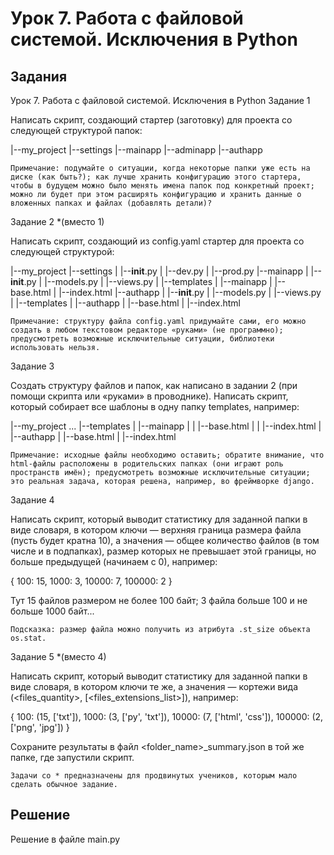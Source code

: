 # Урок 7. Работа с файловой системой. Исключения в Python

## Задания
Урок 7. Работа с файловой системой. Исключения в Python
Задание 1

Написать скрипт, создающий стартер (заготовку) для проекта со следующей структурой папок:

|--my_project
   |--settings
   |--mainapp
   |--adminapp
   |--authapp

    Примечание: подумайте о ситуации, когда некоторые папки уже есть на диске (как быть?); как лучше хранить конфигурацию этого стартера, чтобы в будущем можно было менять имена папок под конкретный проект; можно ли будет при этом расширять конфигурацию и хранить данные о вложенных папках и файлах (добавлять детали)?

Задание 2 *(вместо 1)

Написать скрипт, создающий из config.yaml стартер для проекта со следующей структурой:

|--my_project
   |--settings
   |  |--__init__.py
   |  |--dev.py
   |  |--prod.py
   |--mainapp
   |  |--__init__.py
   |  |--models.py
   |  |--views.py
   |  |--templates
   |     |--mainapp
   |        |--base.html
   |        |--index.html
   |--authapp
   |  |--__init__.py
   |  |--models.py
   |  |--views.py
   |  |--templates
   |     |--authapp
   |        |--base.html
   |        |--index.html

    Примечание: структуру файла config.yaml придумайте сами, его можно создать в любом текстовом редакторе «руками» (не программно); предусмотреть возможные исключительные ситуации, библиотеки использовать нельзя.

Задание 3

Создать структуру файлов и папок, как написано в задании 2 (при помощи скрипта или «руками» в проводнике). Написать скрипт, который собирает все шаблоны в одну папку templates, например:

|--my_project
   ...
   |--templates
   |   |--mainapp
   |   |  |--base.html
   |   |  |--index.html
   |   |--authapp
   |      |--base.html
   |      |--index.html

    Примечание: исходные файлы необходимо оставить; обратите внимание, что html-файлы расположены в родительских папках (они играют роль пространств имён); предусмотреть возможные исключительные ситуации; это реальная задача, которая решена, например, во фреймворке django.

Задание 4

Написать скрипт, который выводит статистику для заданной папки в виде словаря, в котором ключи — верхняя граница размера файла (пусть будет кратна 10), а значения — общее количество файлов (в том числе и в подпапках), размер которых не превышает этой границы, но больше предыдущей (начинаем с 0), например:

{
  100: 15,
  1000: 3,
  10000: 7,
  100000: 2
}

Тут 15 файлов размером не более 100 байт; 3 файла больше 100 и не больше 1000 байт...

    Подсказка: размер файла можно получить из атрибута .st_size объекта os.stat.

Задание 5 *(вместо 4)

Написать скрипт, который выводит статистику для заданной папки в виде словаря, в котором ключи те же, а значения — кортежи вида (<files_quantity>, [<files_extensions_list>]), например:

{
  100: (15, ['txt']),
  1000: (3, ['py', 'txt']),
  10000: (7, ['html', 'css']),
  100000: (2, ['png', 'jpg'])
}

Сохраните результаты в файл <folder_name>_summary.json в той же папке, где запустили скрипт.

    Задачи со * предназначены для продвинутых учеников, которым мало сделать обычное задание.
 

 

## Решение

Решение в файле main.py
